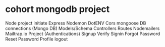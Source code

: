 # cohort mongodb project

Node project initiate
Express
Nodemon
DotENV
Cors
mongoose
DB connections (Mongo DB)
Models/Schema
Controllers
Routes
Nodemailers
Mailtrap.io
Project (Authentications)
    Signup
    Verify
    Signin
    Forgot Password
    Reset Password
    Profile
	logout






